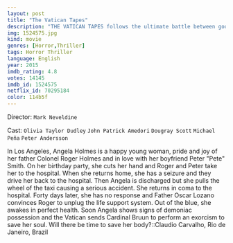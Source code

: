 ```yaml
---
layout: post
title: "The Vatican Tapes"
description: "THE VATICAN TAPES follows the ultimate battle between good and evil - God versus Satan. Angela Holmes is an ordinary 27-year-old until she begins to have a devastating effect on anyone close, causing serious injury and death. Holmes is examined and possession is suspected, but when the Vatican is called upon to exorcise the demon, the possession proves to be an ancient satanic force more powerful than ever.."
img: 1524575.jpg
kind: movie
genres: [Horror,Thriller]
tags: Horror Thriller 
language: English
year: 2015
imdb_rating: 4.8
votes: 14145
imdb_id: 1524575
netflix_id: 70295184
color: 114b5f
---
```

Director: `Mark Neveldine`  

Cast: `Olivia Taylor Dudley` `John Patrick Amedori` `Dougray Scott` `Michael Peña` `Peter Andersson` 

In Los Angeles, Angela Holmes is a happy young woman, pride and joy of her father Colonel Roger Holmes and in love with her boyfriend Peter "Pete" Smith. On her birthday party, she cuts her hand and Roger and Peter take her to the hospital. When she returns home, she has a seizure and they drive her back to the hospital. Then Angela is discharged but she pulls the wheel of the taxi causing a serious accident. She returns in coma to the hospital. Forty days later, she has no response and Father Oscar Lozano convinces Roger to unplug the life support system. Out of the blue, she awakes in perfect health. Soon Angela shows signs of demoniac possession and the Vatican sends Cardinal Bruun to perform an exorcism to save her soul. Will there be time to save her body?::Claudio Carvalho, Rio de Janeiro, Brazil